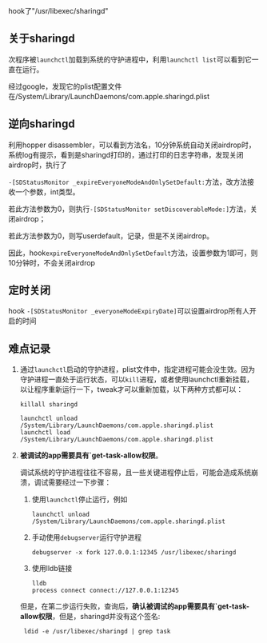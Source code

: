 hook了"/usr/libexec/sharingd"

## 关于sharingd

次程序被`launchctl`加载到系统的守护进程中，利用`launchctl list`可以看到它一直在运行。

经过google，发现它的plist配置文件在/System/Library/LaunchDaemons/com.apple.sharingd.plist



## 逆向sharingd

利用hopper disassembler，可以看到方法名，10分钟系统自动关闭airdrop时，系统log有提示，看到是sharingd打印的，通过打印的日志字符串，发现关闭airdrop时，执行了

`-[SDStatusMonitor _expireEveryoneModeAndOnlySetDefault:`方法，改方法接收一个参数，int类型。

若此方法参数为0，则执行`-[SDStatusMonitor setDiscoverableMode:]`方法，关闭airdrop；

若此方法参数为0，则写userdefault，记录，但是不关闭airdrop。

因此，hook`expireEveryoneModeAndOnlySetDefault`方法，设置参数为1即可，则10分钟时，不会关闭airdrop



## 定时关闭

hook `-[SDStatusMonitor _everyoneModeExpiryDate]`可以设置airdrop所有人开启的时间



## 难点记录

1. 通过`launchctl`启动的守护进程，plist文件中，指定进程可能会没生效。因为守护进程一直处于运行状态，可以`kill`进程，或者使用launchctl重新挂载，以让程序重新运行一下，tweak才可以重新加载，以下两种方式都可以：

   ```shell
   killall sharingd
   ```

   ```shell
   launchctl unload /System/Library/LaunchDaemons/com.apple.sharingd.plist
   launchctl load /System/Library/LaunchDaemons/com.apple.sharingd.plist
   ```

2. **被调试的app需要具有`get-task-allow权限**。

   调试系统的守护进程往往不容易，且一些关键进程停止后，可能会造成系统崩溃，调试需要经过一下步骤：

   1. 使用`launchctl`停止运行，例如

      ```
      launchctl unload /System/Library/LaunchDaemons/com.apple.sharingd.plist
      ```

   2. 手动使用`debugserver`运行守护进程

      ```shell
      debugserver -x fork 127.0.0.1:12345 /usr/libexec/sharingd
      ```

   3. 使用lldb链接

      ```shell
      lldb
      process connect connect://127.0.0.1:12345
      ```

   但是，在第二步运行失败，查询后，**确认被调试的app需要具有`get-task-allow权限**，但是，sharingd并没有这个签名:

   ```shell
    ldid -e /usr/libexec/sharingd | grep task
   ```

   
